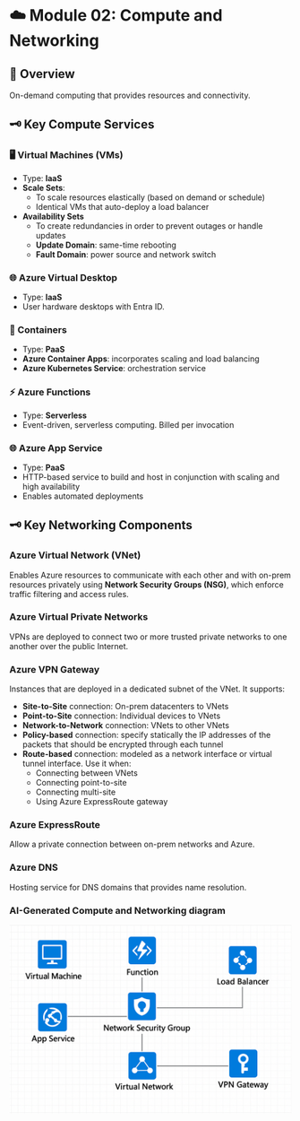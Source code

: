 # ☁️ Module 02: Compute and Networking

## 🔸 Overview

On-demand computing that provides resources and connectivity.

## 🗝️ Key Compute Services

### 🖥️ Virtual Machines (VMs)

- Type: **IaaS**
- **Scale Sets**:
  - To scale resources elastically (based on demand or schedule)
  - Identical VMs that auto-deploy a load balancer
- **Availability Sets**
  - To create redundancies in order to prevent outages or handle updates
  - **Update Domain**: same-time rebooting
  - **Fault Domain**: power source and network switch

### 🌐 Azure Virtual Desktop

- Type: **IaaS**
- User hardware desktops with Entra ID.

### 🐳 Containers

- Type: **PaaS**
- **Azure Container Apps**: incorporates scaling and load balancing
- **Azure Kubernetes Service**: orchestration service

### ⚡ Azure Functions

- Type: **Serverless**
- Event-driven, serverless computing. Billed per invocation

### 🌐 Azure App Service

- Type: **PaaS**
- HTTP-based service to build and host in conjunction with scaling and high availability
- Enables automated deployments

## 🗝️ Key Networking Components

### Azure Virtual Network (VNet)

Enables Azure resources to communicate with each other and with on-prem resources privately using **Network Security Groups (NSG)**, which enforce traffic filtering and access rules.

### Azure Virtual Private Networks

VPNs are deployed to connect two or more trusted private networks to one another over the public Internet.

### Azure VPN Gateway

Instances that are deployed in a dedicated subnet of the VNet. It supports:

- **Site-to-Site** connection: On-prem datacenters to VNets
- **Point-to-Site** connection: Individual devices to VNets
- **Network-to-Network** connection: VNets to other VNets
- **Policy-based** connection: specify statically the IP addresses of the packets that should be encrypted through each tunnel
- **Route-based** connection: modeled as a network interface or virtual tunnel interface. Use it when:
  - Connecting between VNets
  - Connecting point-to-site
  - Connecting multi-site
  - Using Azure ExpressRoute gateway

### Azure ExpressRoute

Allow a private connection between on-prem networks and Azure.

### Azure DNS

Hosting service for DNS domains that provides name resolution.

### AI-Generated Compute and Networking diagram

![AI Generated Compute Networking](../assets/ai_generated_compute_networking_v1.png)
